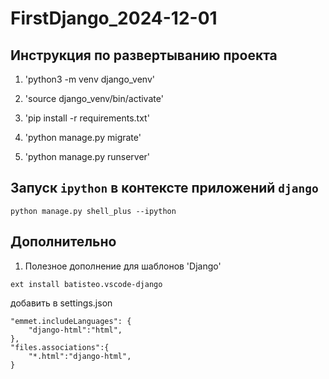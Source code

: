 # FirstDjango_2024-12-01

## Инструкция по развертыванию проекта
1. 'python3 -m venv django_venv'

2. 'source django_venv/bin/activate'

3. 'pip install -r requirements.txt'

4. 'python manage.py migrate'

5. 'python manage.py runserver'

## Запуск `ipython` в контексте приложений `django`
```
python manage.py shell_plus --ipython
```


## Дополнительно
1. Полезное дополнение для шаблонов 'Django'
```
ext install batisteo.vscode-django
```

добавить в settings.json
```
"emmet.includeLanguages": {
    "django-html":"html",
},
"files.associations":{
    "*.html":"django-html",
}
```